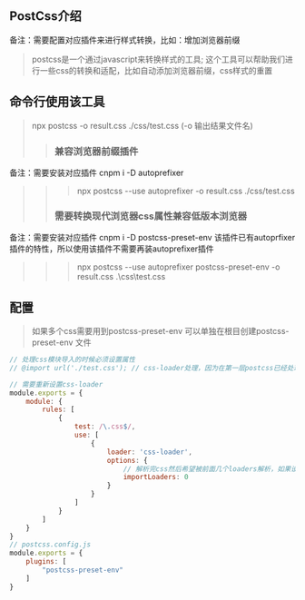 ## PostCss介绍
 备注：需要配置对应插件来进行样式转换，比如：增加浏览器前缀
> postcss是一个通过javascript来转换样式的工具;
> 这个工具可以帮助我们进行一些css的转换和适配，比如自动添加浏览器前缀，css样式的重置

## 命令行使用该工具
> npx postcss -o result.css ./css/test.css (-o 输出结果文件名)
>> ### 兼容浏览器前缀插件
 备注：需要安装对应插件 cnpm i -D autoprefixer
>>> npx postcss --use autoprefixer -o result.css ./css/test.css
>> ### 需要转换现代浏览器css属性兼容低版本浏览器
 备注：需要安装对应插件 cnpm i -D postcss-preset-env 该插件已有autoprfixer插件的特性，所以使用该插件不需要再装autoprefixer插件
>>> npx postcss --use autoprefixer postcss-preset-env -o result.css .\css\test.css

## 配置
> 如果多个css需要用到postcss-preset-env 可以单独在根目创建postcss-preset-env 文件
```javascript
// 处理css模块导入的时候必须设置属性
// @import url('./test.css'); // css-loader处理，因为在第一层postcss已经处理过了

// 需要重新设置css-loader
module.exports = {
    module: {
        rules: [
            {
                test: /\.css$/,
                use: [
                    {
                        loader: 'css-loader',
                        options: {
                            // 解析完css然后希望被前面几个loaders解析，如果设置为0就代表不希望解析被前面loaders解析
                            importLoaders: 0
                        }
                    }
                ]
            }
        ]
    }
}
// postcss.config.js
module.exports = {
    plugins: [
        "postcss-preset-env"
    ]
}
```


